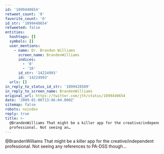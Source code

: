 ```yaml
---
id: '1099440654'
retweet_count: '0'
favorite_count: '0'
id_str: '1099440654'
retweeted: false
entities:
  hashtags: []
  symbols: []
  user_mentions:
    - name: Dr. Branden Williams
      screen_name: BrandenWilliams
      indices:
        - '0'
        - '16'
      id_str: '14224993'
      id: '14224993'
  urls: []
in_reply_to_status_id_str: '1099428589'
in_reply_to_screen_name: BrandenWilliams
original_url: https://twitter.com/jth/status/1099440654
date: '2009-01-06T13:46:04.000Z'
sitemap: false
robots: noindex
reply: true
title: >-
  @BrandenWilliams That might be a killer app for the creative/independent
  professional. Not seeing an…
---
```


@BrandenWilliams That might be a killer app for the creative/independent professional. Not seeing any references to PA-DSS though...